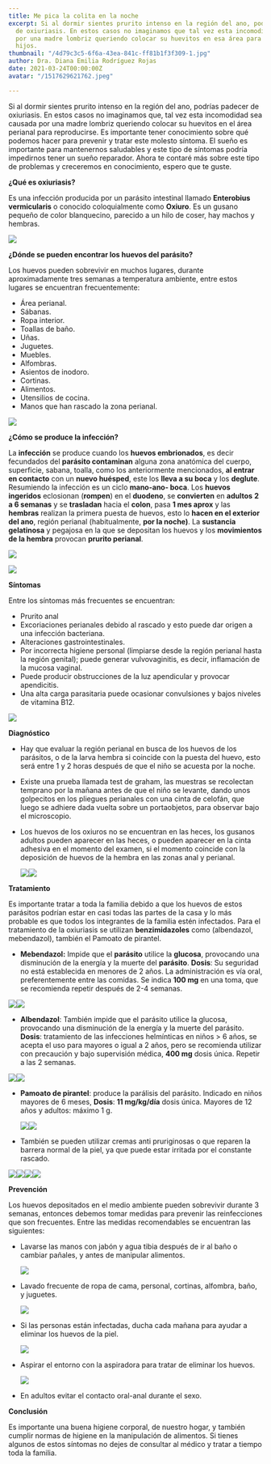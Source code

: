 ```yaml
---
title: Me pica la colita en la noche
excerpt: Si al dormir sientes prurito intenso en la región del ano, podrías padecer
  de oxiuriasis. En estos casos no imaginamos que tal vez esta incomodidad sea causada
  por una madre lombriz queriendo colocar su huevitos en esa área para poder tener
  hijos.
thumbnail: "/4d79c3c5-6f6a-43ea-841c-ff81b1f3f309-1.jpg"
author: Dra. Diana Emilia Rodríguez Rojas
date: 2021-03-24T00:00:00Z
avatar: "/1517629621762.jpeg"

---
```

Si al dormir sientes prurito intenso en la región del ano, podrías padecer de oxiuriasis. En estos casos no imaginamos que, tal vez esta incomodidad sea causada por una madre lombriz queriendo colocar su huevitos en el área perianal para reproducirse. Es importante tener conocimiento sobre qué podemos hacer para prevenir y tratar este molesto síntoma. El sueño es importante para mantenernos saludables y este tipo de síntomas podría impedirnos tener un sueño reparador. Ahora te contaré más sobre este tipo de problemas y creceremos en conocimiento, espero que te guste.

**¿Qué es oxiuriasis?**

Es una infección producida por un parásito intestinal llamado **Enterobius vermicularis** o conocido coloquialmente como **Oxiuro**. Es un gusano pequeño de color blanquecino, parecido a un hilo de coser, hay machos y hembras.

![](/img_6966-1.jpg)

**¿Dónde se pueden encontrar los huevos del parásito?**

Los huevos pueden sobrevivir en muchos lugares, durante aproximadamente tres semanas a temperatura ambiente, entre estos lugares se encuentran frecuentemente:

* Área perianal.
* Sábanas.
* Ropa interior.
* Toallas de baño.
* Uñas.
* Juguetes.
* Muebles.
* Alfombras.
* Asientos de inodoro.
* Cortinas.
* Alimentos.
* Utensilios de cocina.
* Manos que han rascado la zona perianal.

![](/img_6971-3-1.jpg)

**¿Cómo se produce la infección?**

La **infección** se produce cuando los **huevos embrionados**, es decir fecundados del **parásito contaminan** alguna zona anatómica del cuerpo, superficie, sabana, toalla, como los anteriormente mencionados, **al entrar en contacto** con un **nuevo huésped**, este los **lleva a su boca** y los **deglute**. Resumiendo la infección es un ciclo **mano-ano- boca**. Los **huevos ingeridos** eclosionan (**rompen**) en el **duodeno**, se **convierten** en **adultos** **2 a 6 semanas** y se **trasladan** hacia el **colon**, pasa **1 mes aprox** y las **hembras** realizan la primera puesta de huevos, esto lo **hacen en el exterior del ano**, región perianal (habitualmente, **por la noche)**. La **sustancia gelatinosa** y pegajosa en la que se depositan los huevos y los **movimientos de la hembra** provocan **prurito perianal**.

![](/captura-de-pantalla-2021-03-24-a-la-s-6-27-20-p-m.png)

![](/img_6972.jpeg)

**Síntomas**

Entre los síntomas más frecuentes se encuentran:

* Prurito anal
* Excoriaciones perianales debido al rascado y esto puede dar origen a una infección bacteriana.
* Alteraciones gastrointestinales.
* Por incorrecta higiene personal (limpiarse desde la región perianal hasta la región genital); puede generar vulvovaginitis, es decir, inflamación de la mucosa vaginal.
* Puede producir obstrucciones de la luz apendicular y provocar apendicitis.
* Una alta carga parasitaria puede ocasionar convulsiones y bajos niveles de vitamina B12.

![](/img_6973.jpeg)

**Diagnóstico**

* Hay que evaluar la región perianal en busca de los huevos de los parásitos, o de la larva hembra si coincide con la puesta del huevo, esto será entre 1 y 2 horas después de que el niño se acuesta por la noche.
* Existe una prueba llamada test de graham, las muestras se recolectan temprano por la mañana antes de que el niño se levante, dando unos golpecitos en los pliegues perianales con una cinta de celofán, que luego se adhiere dada vuelta sobre un portaobjetos, para observar bajo el microscopio.
* Los huevos de los oxiuros no se encuentran en las heces, los gusanos adultos pueden aparecer en las heces, o pueden aparecer en la cinta adhesiva en el momento del examen, si el momento coincide con la deposición de huevos de la hembra en las zonas anal y perianal.

  ![](/img_6974-2.jpeg)![](/captura-de-pantalla-2021-03-24-a-la-s-3-20-26-p-m.png)

**Tratamiento**

Es importante tratar a toda la familia debido a que los huevos de estos parásitos podrían estar en casi todas las partes de la casa y lo más probable es que todos los integrantes de la familia estén infectados. Para el tratamiento de la oxiuriasis se utilizan **benzimidazoles** como (albendazol, mebendazol), también el Pamoato de pirantel.

* **Mebendazol:** Impide que el **parásito** utilice la **glucosa**, provocando una disminución de la energía y la muerte del **parásito**. **Dosis**: Su seguridad no está establecida en menores de 2 años. La administración es vía oral, preferentemente entre las comidas. Se indica **100 mg** en una toma, que se recomienda repetir después de 2-4 semanas.

![](/img_6984.jpeg)![](/img_6983.jpeg)

* **Albendazol**: También impide que el parásito utilice la glucosa, provocando una disminución de la energía y la muerte del parásito. **Dosis**: tratamiento de las infecciones helmínticas en niños > 6 años, se acepta el uso para mayores o igual a 2 años, pero se recomienda utilizar con precaución y bajo supervisión médica, **400 mg** dosis única. Repetir a las 2 semanas.

![](/img_6979-1.png)![](/img_6978-1.jpeg)

* **Pamoato de pirantel**: produce la parálisis del parásito. Indicado en niños mayores de 6 meses, **Dosis**: **11 mg/kg/día** dosis única. Mayores de 12 años y adultos: máximo 1 g.

  ![](/img_6980-1.png)![](/img_6981-1.jpg)
* También se pueden utilizar cremas anti pruriginosas o que reparen la barrera normal de la piel, ya que puede estar irritada por el constante rascado.

![](/captura-de-pantalla-2021-03-24-a-la-s-12-49-21-a-m.png)![](/captura-de-pantalla-2021-03-24-a-la-s-12-45-01-a-m.png)![](/captura-de-pantalla-2021-03-24-a-la-s-1-05-29-a-m.png)![](/captura-de-pantalla-2021-03-24-a-la-s-1-07-25-a-m.png)

**Prevención**

Los huevos depositados en el medio ambiente pueden sobrevivir durante 3 semanas, entonces debemos tomar medidas para prevenir las reinfecciones que son frecuentes. Entre las medidas recomendables se encuentran las siguientes:

* Lavarse las manos con jabón y agua tibia después de ir al baño o cambiar pañales, y antes de manipular alimentos.

  ![](/img_6976-2.jpeg)
* Lavado frecuente de ropa de cama, personal, cortinas, alfombra, baño, y juguetes.

  ![](/img_6985.jpeg)
* Si las personas están infectadas, ducha cada mañana para ayudar a eliminar los huevos de la piel.

  ![](/img_6987.jpeg)
* Aspirar el entorno con la aspiradora para tratar de eliminar los huevos.

  ![](/img_6989.jpeg)
* En adultos evitar el contacto oral-anal durante el sexo.

**Conclusión**

Es importante una buena higiene corporal, de nuestro hogar, y también cumplir normas de higiene en la manipulación de alimentos. Si tienes algunos de estos síntomas no dejes de consultar al médico y tratar a tiempo toda la familia.